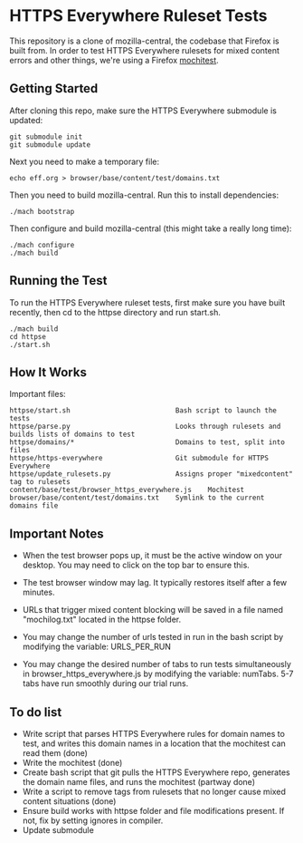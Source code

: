 HTTPS Everywhere Ruleset Tests
==============================

This repository is a clone of mozilla-central, the codebase that Firefox is built from. In order to test HTTPS Everywhere rulesets for mixed content errors and other things, we're using a Firefox [mochitest](https://developer.mozilla.org/en-US/docs/Mochitest).

Getting Started
---------------

After cloning this repo, make sure the HTTPS Everywhere submodule is updated:

    git submodule init
    git submodule update

Next you need to make a temporary file:

    echo eff.org > browser/base/content/test/domains.txt

Then you need to build mozilla-central. Run this to install dependencies:

    ./mach bootstrap

Then configure and build mozilla-central (this might take a really long time):

    ./mach configure
    ./mach build

Running the Test
----------------

To run the HTTPS Everywhere ruleset tests, first make sure you have built recently, then cd to the httpse directory and run start.sh.

    ./mach build
    cd httpse
    ./start.sh

How It Works
------------

Important files:

    httpse/start.sh                          Bash script to launch the tests
    httpse/parse.py                          Looks through rulesets and builds lists of domains to test
    httpse/domains/*                         Domains to test, split into files
    httpse/https-everywhere                  Git submodule for HTTPS Everywhere
    httpse/update_rulesets.py                Assigns proper "mixedcontent" tag to rulesets
    content/base/test/browser_https_everywhere.js    Mochitest
    browser/base/content/test/domains.txt    Symlink to the current domains file


Important Notes
------------

* When the test browser pops up, it must be the active window on your desktop. You may need to click on the top bar to ensure this.

* The test browser window may lag. It typically restores itself after a few minutes.

* URLs that trigger mixed content blocking will be saved in a file named "mochilog.txt" located in the httpse folder.

* You may change the number of urls tested in run in the bash script by modifying the variable: URLS_PER_RUN

* You may change the desired number of tabs to run tests simultaneously in browser_https_everywhere.js by modifying the variable: numTabs. 5-7 tabs have run smoothly during our trial runs.


 

To do list
----------

* Write script that parses HTTPS Everywhere rules for domain names to test, and writes this domain names in a location that the mochitest can read them (done)
* Write the mochitest (done)
* Create bash script that git pulls the HTTPS Everywhere repo, generates the domain name files, and runs the mochitest (partway done)
* Write a script to remove tags from rulesets that no longer cause mixed content situations (done)
* Ensure build works with httpse folder and file modifications present. If not, fix by setting ignores in compiler.
* Update submodule
